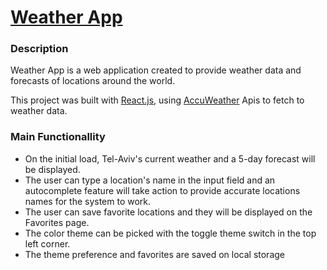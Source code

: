 # [Weather App](https://rivershertz.github.io/Nahar-Shertz-09-09-22/)


### Description
Weather App is a web application created to provide weather data and forecasts of locations around the world.

This project was built with [React.js](https://reactjs.org/), using [AccuWeather](https://developer.accuweather.com/apis) Apis to fetch to weather data.

### Main Functionallity
* On the initial load, Tel-Aviv's current weather and a 5-day forecast will be displayed.
* The user can type a location's name in the input field and an autocomplete feature will take action to provide accurate locations names for the system to work.
* The user can save favorite locations and they will be displayed on the Favorites page.
* The color theme can be picked with the toggle theme switch in the top left corner.
* The theme preference and favorites are saved on local storage 